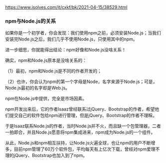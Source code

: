 <!--
 * @Descripttion: 
 * @Author: maolang@invt.com.cn
 * @Date: 2022-04-18
 * @LastEditors: maolang@invt.com.cn
 * @LastEditTime: 2022-04-18
-->
https://www.isolves.com/it/cxkf/bk/2021-04-15/38529.html
### npm与Node.js的关系
如果你是一个初学者，你会发现：我们使用npm之前，必须安装Node.js；当我们安装完Node.js之后，我们几乎不使用Node.js，只使用其中的npm。

进一步细思，你就能得出结论：npm好像和Node.js没啥关系！

确实，npm和Node.js原本是没啥关系的：

（1）最初，npm和Node.js是不同的作者开发的；

（2）也许，你会认为npm的第一个字母是Node，名字来源于Node.js；可是，Node.js最初的名字却是Web.js。

npm在Node.js中提供，完全是市场因素。

npm开发出来后，它的作者Isaaz曾经联系过jQuery、Bootstrap的作者，希望他们提交自己的软件包给npm进行管理，但是jQuery、Bootstrap的作者不理睬。

于是Isaaz联系Node.js的作者，当时Node.js并不火，而且缺一个包管理器，二者一拍即合，并且Node.js愿意将npm集成进来，npm成为Node.js的一个组件。

从此，Node.js和npm相互扶持，让Node.js火遍全球，也让npm的用户不断增多，目前npm管理了60万个软件包，平均每天有上亿次下载，曾经对npm爱理不理的jQuery、Bootstrap也加入到了npm。
  